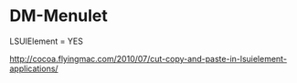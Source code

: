 DM-Menulet
==========

LSUIElement = YES

http://cocoa.flyingmac.com/2010/07/cut-copy-and-paste-in-lsuielement-applications/
